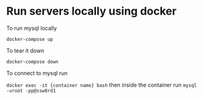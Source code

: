 # Run servers locally using docker

To run mysql locally

`docker-compose up`

To tear it down

`docker-compose down`

To connect to mysql run

`docker exec -it {container name} bash` then inside the container run `mysql -uroot -pp@ssw0rd1`

